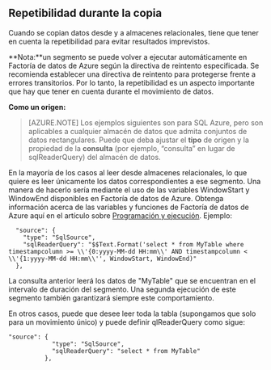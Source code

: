## Repetibilidad durante la copia

Cuando se copian datos desde y a almacenes relacionales, tiene que tener en cuenta la repetibilidad para evitar resultados imprevistos.

**Nota:**un segmento se puede volver a ejecutar automáticamente en Factoría de datos de Azure según la directiva de reintento especificada. Se recomienda establecer una directiva de reintento para protegerse frente a errores transitorios. Por lo tanto, la repetibilidad es un aspecto importante que hay que tener en cuenta durante el movimiento de datos.

**Como un origen:**
> [AZURE.NOTE] Los ejemplos siguientes son para SQL Azure, pero son aplicables a cualquier almacén de datos que admita conjuntos de datos rectangulares. Puede que deba ajustar el **tipo** de origen y la propiedad de la **consulta** (por ejemplo, “consulta” en lugar de sqlReaderQuery) del almacén de datos.

En la mayoría de los casos al leer desde almacenes relacionales, lo que quiere es leer únicamente los datos correspondientes a ese segmento. Una manera de hacerlo sería mediante el uso de las variables WindowStart y WindowEnd disponibles en Factoría de datos de Azure. Obtenga información acerca de las variables y funciones de Factoría de datos de Azure aquí en el artículo sobre [Programación y ejecución](../articles/data-factory/data-factory-scheduling-and-execution.md). Ejemplo:
	
	  "source": {
	    "type": "SqlSource",
	    "sqlReaderQuery": "$$Text.Format('select * from MyTable where timestampcolumn >= \\'{0:yyyy-MM-dd HH:mm\\' AND timestampcolumn < \\'{1:yyyy-MM-dd HH:mm\\'', WindowStart, WindowEnd)"
	  },

La consulta anterior leerá los datos de "MyTable" que se encuentran en el intervalo de duración del segmento. Una segunda ejecución de este segmento también garantizará siempre este comportamiento.

En otros casos, puede que desee leer toda la tabla (supongamos que solo para un movimiento único) y puede definir qlReaderQuery como sigue:

	
	"source": {
	            "type": "SqlSource",
	            "sqlReaderQuery": "select * from MyTable"
	          },
	

<!---HONumber=AcomDC_0224_2016-->